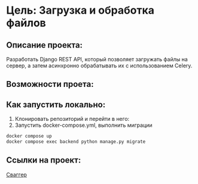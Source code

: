 # Цель: Загрузка и обработка файлов

## Описание проекта:
Разработать Django REST API, который позволяет загружать файлы на сервер, а затем асинхронно обрабатывать их с использованием Celery.

## Возможности проета:

## Как запустить локально:

1. Клонировать репозиторий и перейти в него:
3. Запустить docker-compose.yml, выполнить миграции

```bash
docker compose up
docker compose exec backend python manage.py migrate
```


## Cсылки на проект:

[Сваггер](https://localhost:8000/swagger)  
 
